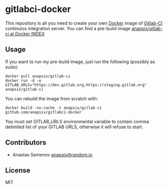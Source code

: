 gitlabci-docker
===============

This repository is all you need to create your own [Docker](http://docker.io) image of [Gitlab-CI](http://gitlab.org/gitlab-ci/) continuios integration server.
You can find a pre-build image [anapsix/gitlab-ci at Docker INDEX](https://index.docker.io/u/anapsix/gitlabi-ci/)


Usage
------------

If you want to run my pre-build image, just run the following (possibly as sudo):

    docker pull anapsix/gitlab-ci
    docker run -d -e GITLAB_URLS="https://dev.gitlab.org,https://staging.gitlab.org" anapsix/gitlab-ci

You can rebuild the image from scratch with:

    docker build -no-cache -t anapsix/gitlab-ci github.com/anapsix/gitlabci-docker

You must set GITLAB_URLS environmental variable to contain comma delimited list of your GITLAB URLS, otherwise it will refuse to start.

Contributors
------------

* Anastas Semenov <anapsix@random.io>

License
-------

MIT
